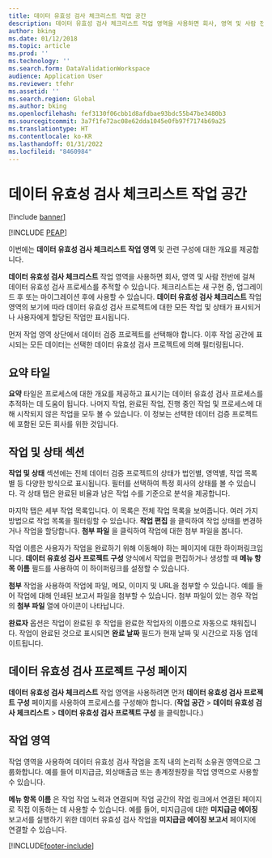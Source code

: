 ```yaml
---
title: 데이터 유효성 검사 체크리스트 작업 공간
description: 데이터 유효성 검사 체크리스트 작업 영역을 사용하면 회사, 영역 및 사람 전반에 걸쳐 데이터 유효성 검사 프로세스를 추적할 수 있습니다.
author: bking
ms.date: 01/12/2018
ms.topic: article
ms.prod: ''
ms.technology: ''
ms.search.form: DataValidationWorkspace
audience: Application User
ms.reviewer: tfehr
ms.assetid: ''
ms.search.region: Global
ms.author: bking
ms.openlocfilehash: fef3130f06cbb1d8afdbae93bdc55b47be3480b3
ms.sourcegitcommit: 3a7f1fe72ac08e62dda1045e0fb97f7174b69a25
ms.translationtype: HT
ms.contentlocale: ko-KR
ms.lasthandoff: 01/31/2022
ms.locfileid: "8460984"
---
```

# <a name="data-validation-checklist-workspace"></a>데이터 유효성 검사 체크리스트 작업 공간

[!include [banner](../includes/banner.md)]


[!INCLUDE [PEAP](../../../includes/peap-1.md)]

이번에는 **데이터 유효성 검사 체크리스트 작업 영역** 및 관련 구성에 대한 개요를 제공합니다.

**데이터 유효성 검사 체크리스트** 작업 영역을 사용하면 회사, 영역 및 사람 전반에 걸쳐 데이터 유효성 검사 프로세스를 추적할 수 있습니다. 체크리스트는 새 구현 중, 업그레이드 후 또는 마이그레이션 후에 사용할 수 있습니다. **데이터 유효성 검사 체크리스트** 작업 영역의 보기에 따라 데이터 유효성 검사 프로젝트에 대한 모든 작업 및 상태가 표시되거나 사용자에게 할당된 작업만 표시됩니다.

먼저 작업 영역 상단에서 데이터 검증 프로젝트를 선택해야 합니다. 이후 작업 공간에 표시되는 모든 데이터는 선택한 데이터 유효성 검사 프로젝트에 의해 필터링됩니다.

## <a name="summary-tiles"></a>요약 타일

**요약** 타일은 프로세스에 대한 개요를 제공하고 표시기는 데이터 유효성 검사 프로세스를 추적하는 데 도움이 됩니다. 나머지 작업, 완료된 작업, 진행 중인 작업 및 프로세스에 대해 시작되지 않은 작업을 모두 볼 수 있습니다. 이 정보는 선택한 데이터 검증 프로젝트에 포함된 모든 회사를 위한 것입니다.

## <a name="tasks-and-status-section"></a>작업 및 상태 섹션

**작업 및 상태** 섹션에는 전체 데이터 검증 프로젝트의 상태가 법인별, 영역별, 작업 목록별 등 다양한 방식으로 표시됩니다. 필터를 선택하여 특정 회사의 상태를 볼 수 있습니다. 각 상태 탭은 완료된 비율과 남은 작업 수를 기준으로 분석을 제공합니다.

마지막 탭은 세부 작업 목록입니다. 이 목록은 전체 작업 목록을 보여줍니다. 여러 가지 방법으로 작업 목록을 필터링할 수 있습니다. **작업 편집** 을 클릭하여 작업 상태를 변경하거나 작업을 할당합니다. **첨부 파일** 을 클릭하여 작업에 대한 첨부 파일을 봅니다.

작업 이름은 사용자가 작업을 완료하기 위해 이동해야 하는 페이지에 대한 하이퍼링크입니다. **데이터 유효성 검사 프로젝트 구성** 양식에서 작업을 편집하거나 생성할 때 **메뉴 항목 이름** 필드를 사용하여 이 하이퍼링크를 설정할 수 있습니다.

**첨부** 작업을 사용하여 작업에 파일, 메모, 이미지 및 URL을 첨부할 수 있습니다. 예를 들어 작업에 대해 인쇄된 보고서 파일을 첨부할 수 있습니다. 첨부 파일이 있는 경우 작업의 **첨부 파일** 열에 아이콘이 나타납니다.

**완료자** 옵션은 작업이 완료된 후 작업을 완료한 작업자의 이름으로 자동으로 채워집니다. 작업이 완료된 것으로 표시되면 **완료 날짜** 필드가 현재 날짜 및 시간으로 자동 업데이트됩니다.

## <a name="configure-data-validation-project-page"></a>데이터 유효성 검사 프로젝트 구성 페이지

**데이터 유효성 검사 체크리스트** 작업 영역을 사용하려면 먼저 **데이터 유효성 검사 프로젝트 구성** 페이지를 사용하여 프로세스를 구성해야 합니다. (**작업 공간** \> **데이터 유효성 검사 체크리스트** \> **데이터 유효성 검사 프로젝트 구성** 을 클릭합니다.)

## <a name="task-areas"></a>작업 영역

작업 영역을 사용하여 데이터 유효성 검사 작업을 조직 내의 논리적 소유권 영역으로 그룹화합니다. 예를 들어 미지급금, 외상매출금 또는 총계정원장을 작업 영역으로 사용할 수 있습니다.

**메뉴 항목 이름** 은 작업 작업 노력과 연결되며 작업 공간의 작업 링크에서 연결된 페이지로 직접 이동하는 데 사용할 수 있습니다. 예를 들어, 미지급금에 대한 **미지급금 에이징** 보고서를 실행하기 위한 데이터 유효성 검사 작업을 **미지급금 에이징 보고서** 페이지에 연결할 수 있습니다.


[!INCLUDE[footer-include](../../../includes/footer-banner.md)]